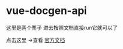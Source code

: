 # vue-docgen-api

这里是两个栗子 进去按照文档直接run它就可以了

点击这里 ->查看 [官方文档](https://vue-styleguidist.github.io/docs/Documenting.html#code-comments)